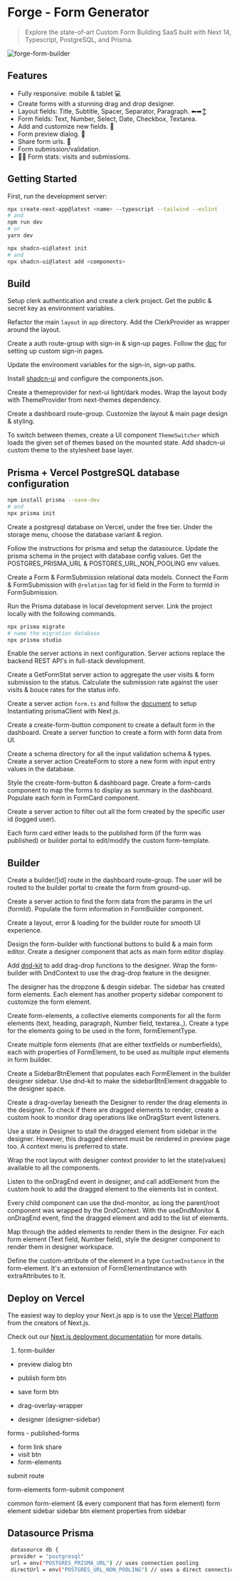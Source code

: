 # Forge - Form Generator

> Explore the state-of-art Custom Form Building SaaS built with Next 14, Typescript, PostgreSQL, and Prisma.

![forge-form-builder](https://i.ibb.co/H21t7RB/forge.png)

## Features

- Fully responsive: mobile & tablet 💻
- Create forms with a stunning drag and drop designer.
- Layout fields: Title, Subtitle, Spacer, Separator, Paragraph. ⬅➡↕
- Form fields: Text, Number, Select, Date, Checkbox, Textarea.
- Add and customize new fields. 📌
- Form preview dialog. 📃
- Share form urls. 🔘
- Form submission/validation.
- 👍🏻 Form stats: visits and submissions.

## Getting Started

First, run the development server:

```bash
npx create-next-app@latest <name> --typescript --tailwind --eslint
# and
npm run dev
# or
yarn dev
```

```bash
npx shadcn-ui@latest init
# and
npx shadcn-ui@latest add <components>
```

## Build

Setup clerk authentication and create a clerk project. Get the public & secret key as environment variables.

Refactor the main `layout` in `app` directory. Add the ClerkProvider as wrapper around the layout.

Create a auth route-group with sign-in & sign-up pages. Follow the [doc](https://clerk.com/docs/references/nextjs/custom-signup-signin-pages) for setting up custom sign-in pages.

Update the environment variables for the sign-in, sign-up paths.

Install [shadcn-ui](https://ui.shadcn.com/docs/installation/next) and configure the components.json.

Create a themeprovider for next-ui light/dark modes. Wrap the layout body with ThemeProvider from next-themes dependency.

Create a dashboard route-group. Customize the layout & main page design & styling.

To switch between themes, create a UI component `ThemeSwitcher` which loads the given set of themes based on the mounted state. Add shadcn-ui custom theme to the stylesheet base layer.

## Prisma + Vercel PostgreSQL database configuration

```bash
npm install prisma --save-dev
# and
npx prisma init
```

Create a postgresql database on Vercel, under the free tier. Under the storage menu, choose the database variant & region.

Follow the instructions for prisma and setup the datasource. Update the prisma schema in the project with database config values. Get the POSTGRES_PRISMA_URL & POSTGRES_URL_NON_POOLING env values.

<!-- TODO The prisma database works even with sqlite database too, despite configured for postgresql -->

Create a Form & FormSubmission relational data models. Connect the Form & FormSubmission with `@relation` tag for id field in the Form to formId in FormSubmission.

Run the Prisma database in local development server. Link the project locally with the following commands.

```bash
npx prisma migrate
# name the migration database
npx prisma studio
```

Enable the server actions in next configuration. Server actions replace the backend REST API's in full-stack development.

Create a GetFormStat server action to aggregate the user visits & form submission to the status. Calculate the submission rate against the user visits & bouce rates for the status info.

Create a server action `form.ts` and follow the [document](https://www.prisma.io/docs/guides/other/troubleshooting-orm/help-articles/nextjs-prisma-client-dev-practices#solution) to setup Instantiating prismaClient with Next.js.

Create a create-form-button component to create a default form in the dashboard. Create a server function to create a form with form data from UI.

Create a schema directory for all the input validation schema & types. Create a server action CreateForm to store a new form with input entry values in the database.

Style the create-form-button & dashboard page. Create a form-cards component to map the forms to display as summary in the dashboard. Populate each form in FormCard component.

Create a server action to filter out all the form created by the specific user id (logged user).

Each form card either leads to the published form (if the form was published) or builder portal to edit/modify the custom form-template.

## Builder

Create a builder/[id] route in the dashboard route-group. The user will be routed to the builder portal to create the form from ground-up.

Create a server action to find the form data from the params in the url (formId). Populate the form information in FormBuilder component.

Create a layout, error & loading for the builder route for smooth UI experience.

Design the form-builder with functional buttons to build & a main form editor. Create a designer component that acts as main form editor display.

Add [dnd-kit](https://dndkit.com/) to add drag-drop functions to the designer. Wrap the form-builder with DndContext to use the drag-drop feature in the designer.

The designer has the dropzone & desgin sidebar. The sidebar has created form elements. Each element has another property sidebar component to customize the form element.

Create form-elements, a collective elements components for all the form elements (text, heading, paragraph, Number field, textarea.,). Create a type for the elements going to be used in the form, formElementType.

Create multiple form elements (that are either textfields or numberfields), each with properties of FormElement, to be used as multiple input elements in form builder.

Create a SidebarBtnElement that populates each FormElement in the builder designer sidebar. Use dnd-kit to make the sidebarBtnElement draggable to the designer space.

Create a drag-overlay beneath the Designer to render the drag elements in the designer. To check if there are dragged elements to render, create a custom hook to monitor drag operations like onDragStart event listeners.

Use a state in Designer to stall the dragged element from sidebar in the designer. However, this dragged element must be rendered in preview page too. A context menu is preferred to state.

Wrap the root layout with designer context provider to let the state(values) available to all the components.

Listen to the onDragEnd event in designer, and call addElement from the custom hook to add the dragged element to the elements list in context.

Every child component can use the dnd-monitor, as long the parent/root component was wrapped by the DndContext. With the useDndMonitor & onDragEnd event, find the dragged element and add to the list of elements.

Map through the added elements to render them in the designer. For each form element (Text field, Number field), style the designer component to render them in designer workspace.

Define the custom-attribute of the element in a type `CustomInstance` in the form-element. It's an extension of FormElementInstance with extraAttributes to it.

## Deploy on Vercel

The easiest way to deploy your Next.js app is to use the [Vercel Platform](https://vercel.com/new?utm_medium=default-template&filter=next.js&utm_source=create-next-app&utm_campaign=create-next-app-readme) from the creators of Next.js.

Check out our [Next.js deployment documentation](https://nextjs.org/docs/deployment) for more details.

1. form-builder

- preview dialog btn
- publish form btn
- save form btn

- drag-overlay-wrapper
- designer (designer-sidebar)

forms - published-forms

- form link share
- visit btn
- form-elements

submit route

form-elements
form-submit component

common
form-element (& every component that has form element)
form element sidebar
sidebar btn element
properties from sidebar

## Datasource Prisma

```bash
 datasource db {
 provider = "postgresql"
 url = env("POSTGRES_PRISMA_URL") // uses connection pooling
 directUrl = env("POSTGRES_URL_NON_POOLING") // uses a direct connection

```
